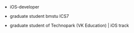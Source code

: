 - iOS-developer 

- graduate student bmstu ICS7

- graduate student of Technopark (VK Education) | iOS track
